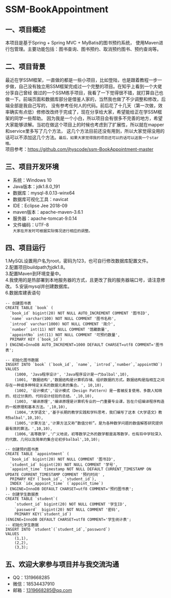 # SSM-BookAppointment
一、项目概述
--
本项目是基于Spring + Spring MVC + MyBatis的图书预约系统，
使用Maven进行包管理。主要功能包括：图书查询、图书预约、取消预约图书、预约查询等。

二、项目背景
---
最近在学SSM框架，一直做的都是一些小项目，比如登陆，也是跟着教程一步一步做，自己没有独立用SSM框架完成过一个完整的项目。在知乎上看到一个大佬分享自己曾经
做过的一个SSM练手项目，我看了一下觉得很不错，就打算自己也做一下。前端页面和数据库部分是借鉴人家的，当然我也做了不少调整和修改，后端全部是我自己写的，
没有参考任何人的代码。前后花了十几天（第一次做，效率确实有点低）修修改改终于完成了，现在分享给大家，希望能给正在学SSM框架的同学一些帮助。
因为我是一个小白，所以项目会有很多不完善的地方，希望大家能够谅解。当初在做这个项目上的时候也考虑到了扩展性，所以就在mapper和service里多写了几个方法，
这几个方法目前还没有用到，所以大家觉得没用的话可以不添加这几个方法。`最后，如果大家觉得我的项目还可以的话可以送我一个star哦。`<br>
项目参考：https://github.com/jhyscode/ssm-BookAppointment-master<br>

三、项目开发环境
---
* 系统：Windows 10 <br>
* Java版本：jdk1.8.0_191 <br>
* 数据库：mysql-8.0.13-winx64 <br>
* 数据库可视化工具：navicat <br>
* IDE：Eclipse Jee 2018-09 <br>
* maven版本：apache-maven-3.6.1 <br>
* 服务器：apache-tomcat-9.0.14 <br>
* 文件编码：UTF-8 <br>
`大家在开发时可根据实际情况进行相应的调整。` <br>

四、项目运行
--
1.MySQL设置用户名为root，密码为123，也可自行修改数据库配置文件。 <br>
2.配置项目buildpath为jdk1.8。 <br>
3.配置Maven到环境变量中。 <br>
4.我使用的是热部署到本地服务器的方式，且更改了我的服务器端口号，请注意修改。
5.安装mysql并创建数据库。 <br>
6.数据库建表语句 <br>
```
-- 创建图书表
CREATE TABLE `book` ( 
  `book_id` bigint(20) NOT NULL AUTO_INCREMENT COMMENT '图书ID',
  `name` varchar(100) NOT NULL COMMENT '图书名称',
  `introd` varchar(1000) NOT NULL COMMENT '简介',
  `number` int(11) NOT NULL COMMENT '馆藏数量',
  `appointNo` int(11) NOT NULL COMMENT '可预约数量',
  PRIMARY KEY (`book_id`)
) ENGINE=InnoDB AUTO_INCREMENT=1000 DEFAULT CHARSET=utf8 COMMENT='图书表';

-- 初始化图书数据
INSERT INTO `book` (`book_id`, `name`, `introd`,`number`,`appointNO`)
VALUES
	(1000, 'Java程序设计', 'Java程序设计是一门balbal',10),
	(1001, '数据结构','数据结构是计算机存储、组织数据的方式。数据结构是指相互之间存在一种或多种特定关系的数据元素的集合。', 10,10),
	(1002, '设计模式','设计模式（Design Pattern）是一套被反复使用、多数人知晓的、经过分类的、代码设计经验的总结。',10,10),
	(1003, '编译原理','编译原理是计算机专业的一门重要专业课，旨在介绍编译程序构造的一般原理和基本方法。',10,10),
	(1004,'大学语文','基于长期的教学实践和学科思考，我们编写了这本《大学语文》教材balbal',10,10),
	(1005,'计算方法','计算方法又称“数值分析”。是为各种数学问题的数值解答研究提供最有效的算法。',10,10),
	(1006,'高等数学','广义地说，初等数学之外的数学都是高等数学，也有将中学较深入的代数、几何以及简单的集合论初步balbal',10,10);

-- 创建预约图书表
CREATE TABLE `appointment` (
  `book_id` bigint(20) NOT NULL COMMENT '图书ID',
  `student_id` bigint(20) NOT NULL COMMENT '学号',
  `appoint_time` timestamp NOT NULL DEFAULT CURRENT_TIMESTAMP ON UPDATE CURRENT_TIMESTAMP COMMENT '预约时间' ,
  PRIMARY KEY (`book_id`, `student_id`),
  INDEX `idx_appoint_time` (`appoint_time`)
) ENGINE=InnoDB DEFAULT CHARSET=utf8 COMMENT='预约图书表';
-- 创建学生数据表
CREATE TABLE `student`(
	`student_id` bigint(20) NOT NULL COMMENT '学生ID',
	`password`  bigint(20) NOT NULL COMMENT '密码',
	PRIMARY KEY(`student_id`)
)ENGINE=InnoDB DEFAULT CHARSET=utf8 COMMENT='学生统计表';	
-- 初始化学生数据
INSERT INTO `student`(`student_id`,`password`) 
VALUES
	(1,1),
	(2,2),
	(3,3);
```

五、欢迎大家参与项目并与我交流沟通
---
* QQ：1319668285
* 微信：18534437910
* 邮箱：1319668285@qq.com
